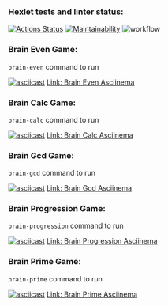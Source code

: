 ### Hexlet tests and linter status:
[![Actions Status](https://github.com/evdokimoww/frontend-project-lvl1/workflows/hexlet-check/badge.svg)](https://github.com/evdokimoww/frontend-project-lvl1/actions)
[![Maintainability](https://api.codeclimate.com/v1/badges/416b67c1c3c63fa11448/maintainability)](https://codeclimate.com/github/evdokimoww/frontend-project-lvl1/maintainability)
![workflow](https://github.com/evdokimoww/frontend-project-lvl1/actions/workflows/github-actions.yml/badge.svg)

### Brain Even Game:
`brain-even` command to run

[![asciicast](https://asciinema.org/a/NUMo0k7S2iuyhL8YAqtOCsQJD.svg)](https://asciinema.org/a/NUMo0k7S2iuyhL8YAqtOCsQJD)
[Link: Brain Even Asciinema](https://asciinema.org/a/NUMo0k7S2iuyhL8YAqtOCsQJD)

### Brain Calc Game:
`brain-calc` command to run

[![asciicast](https://asciinema.org/a/445212.svg)](https://asciinema.org/a/445212)
[Link: Brain Calc Asciinema](https://asciinema.org/a/Dts5XuNAikcT9B63gWccS7dC1)

### Brain Gcd Game:
`brain-gcd` command to run

[![asciicast](https://asciinema.org/a/akbmCjlc0CaQKlIPgYR655NwF.svg)](https://asciinema.org/a/akbmCjlc0CaQKlIPgYR655NwF)
[Link: Brain Gcd Asciinema](https://asciinema.org/a/akbmCjlc0CaQKlIPgYR655NwF)

### Brain Progression Game:
`brain-progression` command to run

[![asciicast](https://asciinema.org/a/EXnEIQppKpJ8wcOGFrK7D8UkF.svg)](https://asciinema.org/a/EXnEIQppKpJ8wcOGFrK7D8UkF)
[Link: Brain Progression Asciinema](https://asciinema.org/a/EXnEIQppKpJ8wcOGFrK7D8UkF)

### Brain Prime Game:
`brain-prime` command to run

[![asciicast](https://asciinema.org/a/cvWwcFY6mvHnGVyMprjXyw6lX.svg)](https://asciinema.org/a/cvWwcFY6mvHnGVyMprjXyw6lX)
[Link: Brain Prime Asciinema](https://asciinema.org/a/cvWwcFY6mvHnGVyMprjXyw6lX)